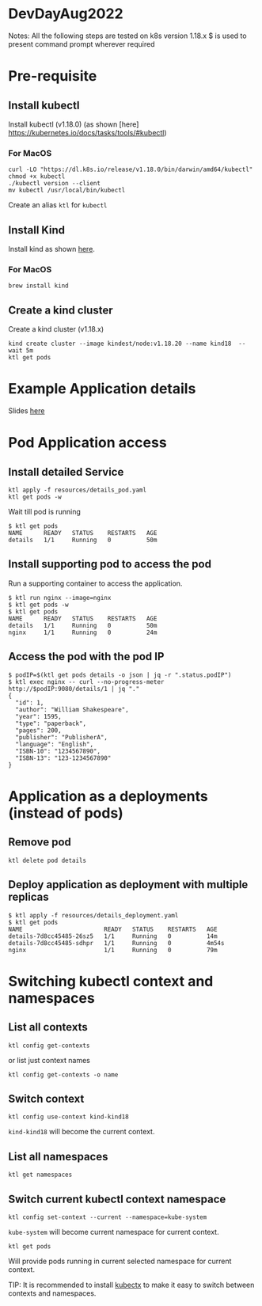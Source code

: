 # DevDayAug2022

Notes: 
All the following steps are tested on k8s version 1.18.x
$ is used to present command prompt wherever required

# Pre-requisite

## Install kubectl
Install kubectl (v1.18.0) (as shown [here] https://kubernetes.io/docs/tasks/tools/#kubectl)

### For MacOS
```shell
curl -LO "https://dl.k8s.io/release/v1.18.0/bin/darwin/amd64/kubectl"
chmod +x kubectl
./kubectl version --client
mv kubectl /usr/local/bin/kubectl 
```

Create an alias `ktl` for `kubectl`

## Install Kind

Install kind as shown [here](https://kind.sigs.k8s.io/docs/user/quick-start/#installation).

### For MacOS
```shell
brew install kind
```

## Create a kind cluster

Create a kind cluster (v1.18.x)

```shell
kind create cluster --image kindest/node:v1.18.20 --name kind18  --wait 5m
ktl get pods 
```

# Example Application details

Slides [here](TBA)

# Pod Application access 

## Install detailed Service

```shell
ktl apply -f resources/details_pod.yaml
ktl get pods -w
```
Wait till pod is running

```shell
$ ktl get pods
NAME      READY   STATUS    RESTARTS   AGE
details   1/1     Running   0          50m
```

## Install supporting pod to access the pod

Run a supporting container to access the application. 

```shell
$ ktl run nginx --image=nginx
$ ktl get pods -w
$ ktl get pods
NAME      READY   STATUS    RESTARTS   AGE
details   1/1     Running   0          50m
nginx     1/1     Running   0          24m
```

## Access the pod with the pod IP

```shell
$ podIP=$(ktl get pods details -o json | jq -r ".status.podIP")
$ ktl exec nginx -- curl --no-progress-meter http://$podIP:9080/details/1 | jq "."
{
  "id": 1,
  "author": "William Shakespeare",
  "year": 1595,
  "type": "paperback",
  "pages": 200,
  "publisher": "PublisherA",
  "language": "English",
  "ISBN-10": "1234567890",
  "ISBN-13": "123-1234567890"
}
```

# Application as a deployments (instead of pods)

## Remove pod

```shell
ktl delete pod details
```

## Deploy application as deployment with multiple replicas

```shell
$ ktl apply -f resources/details_deployment.yaml
$ ktl get pods
NAME                       READY   STATUS    RESTARTS   AGE
details-7d8cc45485-26sz5   1/1     Running   0          14m
details-7d8cc45485-sdhpr   1/1     Running   0          4m54s
nginx                      1/1     Running   0          79m
```

# Switching kubectl context and namespaces

## List all contexts

```shell
ktl config get-contexts
```
or list just context names

```shell
ktl config get-contexts -o name
```

## Switch context

```shell
ktl config use-context kind-kind18
```
`kind-kind18` will become the current context.  

## List all namespaces

```shell
ktl get namespaces
```

## Switch current kubectl context namespace

```shell
ktl config set-context --current --namespace=kube-system
```
`kube-system` will become current namespace for current context. 

```shell
ktl get pods
```
Will provide pods running in current selected namespace for current context.

TIP: It is recommended to install [kubectx](https://github.com/ahmetb/kubectx) to make it easy to switch between contexts and namespaces.  

